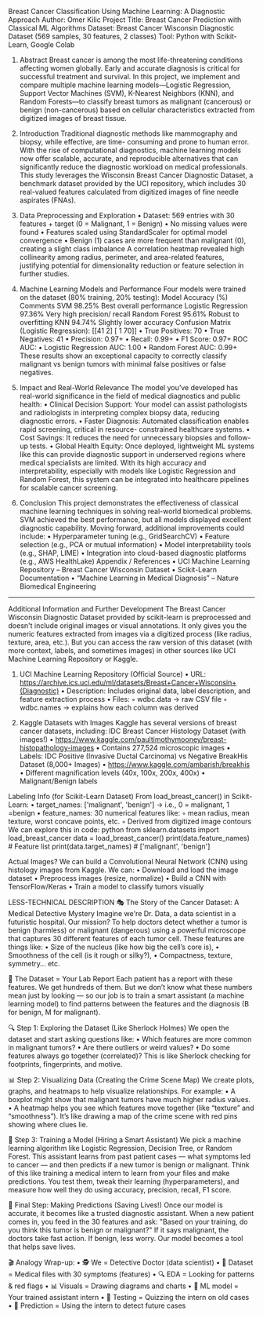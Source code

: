 Breast Cancer Classification Using Machine Learning: A Diagnostic Approach
Author: Omer Kilic
Project Title: Breast Cancer Prediction with Classical ML Algorithms
Dataset: Breast Cancer Wisconsin Diagnostic Dataset (569 samples, 30 features, 2 classes)
Tool: Python with Scikit-Learn, Google Colab

1. Abstract
Breast cancer is among the most life-threatening conditions affecting women globally. Early and
accurate diagnosis is critical for successful treatment and survival. In this project, we implement
and compare multiple machine learning models—Logistic Regression, Support Vector Machines
(SVM), K-Nearest Neighbors (KNN), and Random Forests—to classify breast tumors as
malignant (cancerous) or benign (non-cancerous) based on cellular characteristics extracted
from digitized images of breast tissue.

3. Introduction
Traditional diagnostic methods like mammography and biopsy, while effective, are time-
consuming and prone to human error. With the rise of computational diagnostics, machine
learning models now offer scalable, accurate, and reproducible alternatives that can significantly
reduce the diagnostic workload on medical professionals.
This study leverages the Wisconsin Breast Cancer Diagnostic Dataset, a benchmark dataset
provided by the UCI repository, which includes 30 real-valued features calculated from digitized
images of fine needle aspirates (FNAs).

5. Data Preprocessing and Exploration
• Dataset: 569 entries with 30 features + target (0 = Malignant, 1 = Benign)
• No missing values were found
• Features scaled using StandardScaler for optimal model convergence
• Benign (1) cases are more frequent than malignant (0), creating a slight class imbalance
A correlation heatmap revealed high collinearity among radius, perimeter, and area-related
features, justifying potential for dimensionality reduction or feature selection in further studies.

6. Machine Learning Models and Performance
Four models were trained on the dataset (80% training, 20% testing):
Model Accuracy
(%) Comments
SVM 98.25% Best overall performance
Logistic
Regression 97.36% Very high precision/
recall
Random Forest 95.61% Robust to overfitting
KNN 94.74% Slightly lower accuracy
Confusion Matrix (Logistic Regression):
[[41 2]
[ 1 70]]
• True Positives: 70
• True Negatives: 41
• Precision: 0.97+
• Recall: 0.99+
• F1 Score: 0.97+
ROC AUC:
• Logistic Regression AUC: 1.00
• Random Forest AUC: 0.99+
These results show an exceptional capacity to correctly classify malignant vs benign tumors
with minimal false positives or false negatives.

7. Impact and Real-World Relevance
The model you’ve developed has real-world significance in the field of medical diagnostics
and public health:
• Clinical Decision Support: Your model can assist pathologists and radiologists in
interpreting complex biopsy data, reducing diagnostic errors.
• Faster Diagnosis: Automated classification enables rapid screening, critical in resource-
constrained healthcare systems.
• Cost Savings: It reduces the need for unnecessary biopsies and follow-up tests.
• Global Health Equity: Once deployed, lightweight ML systems like this can provide
diagnostic support in underserved regions where medical specialists are limited.
With its high accuracy and interpretability, especially with models like Logistic Regression and
Random Forest, this system can be integrated into healthcare pipelines for scalable cancer
screening.

8. Conclusion
This project demonstrates the effectiveness of classical machine learning techniques in solving
real-world biomedical problems. SVM achieved the best performance, but all models displayed
excellent diagnostic capability.
Moving forward, additional improvements could include:
• Hyperparameter tuning (e.g., GridSearchCV)
• Feature selection (e.g., PCA or mutual information)
• Model interpretability tools (e.g., SHAP, LIME)
• Integration into cloud-based diagnostic platforms (e.g., AWS HealthLake)
Appendix / References
• UCI Machine Learning Repository – Breast Cancer Wisconsin Dataset
• Scikit-Learn Documentation
• “Machine Learning in Medical Diagnosis” – Nature Biomedical Engineering

******************************************************************************

Additional Information and Further Development
The Breast Cancer Wisconsin Diagnostic Dataset provided by scikit-learn is
preprocessed and doesn't include original images or visual annotations. It only gives you the
numeric features extracted from images via a digitized process (like radius, texture, area, etc.).
But you can access the raw version of this dataset (with more context, labels, and sometimes
images) in other sources like UCI Machine Learning Repository or Kaggle.

1. UCI Machine Learning Repository (Official Source)
• URL: https://archive.ics.uci.edu/ml/datasets/Breast+Cancer+Wisconsin+(Diagnostic)
• Description: Includes original data, label description, and feature extraction process
• Files:
◦ wdbc.data → raw CSV file
◦ wdbc.names → explains how each column was derived

2. Kaggle Datasets with Images
Kaggle has several versions of breast cancer datasets, including:
IDC Breast Cancer Histology Dataset (with images!)
• https://www.kaggle.com/paultimothymooney/breast-histopathology-images
• Contains 277,524 microscopic images
• Labels: IDC Positive (Invasive Ductal Carcinoma) vs Negative
BreakHis Dataset (8,000+ Images)
• https://www.kaggle.com/ambarish/breakhis
• Different magnification levels (40x, 100x, 200x, 400x)
• Malignant/Benign labels

Labeling Info (for Scikit-Learn Dataset)
From load_breast_cancer() in Scikit-Learn:
• target_names: ['malignant', 'benign'] → i.e., 0 = malignant, 1 =benign
• feature_names: 30 numerical features like:
◦ mean radius, mean texture, worst concave points, etc.
◦ Derived from digitized image contours
We can explore this in code:
python
from sklearn.datasets import load_breast_cancer
data = load_breast_cancer()
print(data.feature_names) # Feature list
print(data.target_names) # ['malignant', 'benign']

Actual Images?
We can build a Convolutional Neural Network (CNN) using histology images from Kaggle.
We can:
• Download and load the image dataset
• Preprocess images (resize, normalize)
• Build a CNN with TensorFlow/Keras
• Train a model to classify tumors visually

LESS-TECHNICAL DESCRIPTION
🎭 The Story of the Cancer Dataset: A Medical Detective Mystery
Imagine we're Dr. Data, a data scientist in a futuristic hospital. Our mission? To help doctors
detect whether a tumor is benign (harmless) or malignant (dangerous) using a powerful
microscope that captures 30 different features of each tumor cell.
These features are things like:
• Size of the nucleus (like how big the cell’s core is),
• Smoothness of the cell (is it rough or silky?),
• Compactness, texture, symmetry… etc.

🧪 The Dataset = Your Lab Report
Each patient has a report with these features. We get hundreds of them. But we don’t know what
these numbers mean just by looking — so our job is to train a smart assistant (a machine
learning model) to find patterns between the features and the diagnosis (B for benign, M for
malignant).

🔍 Step 1: Exploring the Dataset (Like Sherlock Holmes)
We open the dataset and start asking questions like:
• Which features are more common in malignant tumors?
• Are there outliers or weird values?
• Do some features always go together (correlated)? This is like Sherlock checking for
footprints, fingerprints, and motive.

📊 Step 2: Visualizing Data (Creating the Crime Scene Map)
We create plots, graphs, and heatmaps to help visualize relationships. For example:
• A boxplot might show that malignant tumors have much higher radius values.
• A heatmap helps you see which features move together (like “texture” and
“smoothness”).
It’s like drawing a map of the crime scene with red pins showing where clues lie.

🧠 Step 3: Training a Model (Hiring a Smart Assistant)
We pick a machine learning algorithm like Logistic Regression, Decision Tree, or Random
Forest. This assistant learns from past patient cases — what symptoms led to cancer — and then
predicts if a new tumor is benign or malignant.
Think of this like training a medical intern to learn from your files and make predictions. You
test them, tweak their learning (hyperparameters), and measure how well they do using
accuracy, precision, recall, F1 score.

🎯 Final Step: Making Predictions (Saving Lives!)
Once our model is accurate, it becomes like a trusted diagnostic assistant. When a new patient
comes in, you feed in the 30 features and ask:
"Based on your training, do you think this tumor is benign or malignant?"
If it says malignant, the doctors take fast action. If benign, less worry. Our model becomes a
tool that helps save lives.

🎬 Analogy Wrap-up:
• 🕵 We = Detective Doctor (data scientist)
• 📁 Dataset = Medical files with 30 symptoms (features)
• 🔍 EDA = Looking for patterns & red flags
• 📊 Visuals = Drawing diagrams and charts
• 🤖 ML model = Your trained assistant intern
• 🧪 Testing = Quizzing the intern on old cases
• 🏥 Prediction = Using the intern to detect future cases
